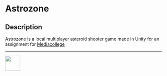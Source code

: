 # Astrozone

## Description

Astrozone is a local multiplayer asteroid shooter game made in <a href="https://unity3d.com/" target="_blank">Unity</a> for an assignment for <a href="https://ma-web.nl/" target="_blank">Mediacollege</a>

---

<img src="https://www.ma-web.nl/static/vector/Logo_blok.svg" width="48">
